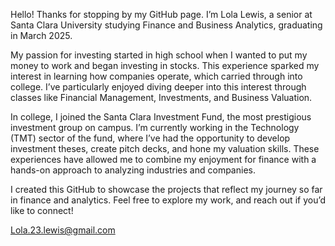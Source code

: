 Hello! Thanks for stopping by my GitHub page. I’m Lola Lewis, a senior at Santa Clara University studying Finance and Business Analytics, graduating in March 2025.

My passion for investing started in high school when I wanted to put my money to work and began investing in stocks. This experience sparked my interest in learning how companies operate, which carried through into college. I’ve particularly enjoyed diving deeper into this interest through classes like Financial Management, Investments, and Business Valuation.

In college, I joined the Santa Clara Investment Fund, the most prestigious investment group on campus. I’m currently working in the Technology (TMT) sector of the fund, where I’ve had the opportunity to develop investment theses, create pitch decks, and hone my valuation skills. These experiences have allowed me to combine my enjoyment for finance with a hands-on approach to analyzing industries and companies.

I created this GitHub to showcase the projects that reflect my journey so far in finance and analytics. Feel free to explore my work, and reach out if you’d like to connect!

Lola.23.lewis@gmail.com
